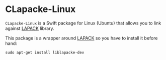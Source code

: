 # CLapacke-Linux

`CLapacke-Linux` is a Swift package for Linux (Ubuntu) that allows you to link against [LAPACK](http://www.netlib.org/lapack/) library.

This package is a wrapper around [LAPACK](http://www.netlib.org/lapack/) so you have to install it before hand:

```
sudo apt-get install liblapacke-dev
```
